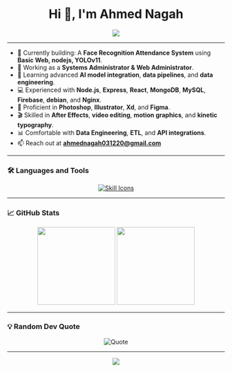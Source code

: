 <!-- [![MasterHead](https://i.imgur.com/qNFF2xG.jpg)](https://www.linkedin.com/in/ahmed-nagah) -->

<h1 align="center">Hi 👋, I'm Ahmed Nagah</h1>

<div align="center">
  <a href="https://github.com/Rez4-3yz/readme-typing-svg">
    <img src="https://readme-typing-svg.herokuapp.com?lines=💻+Systems+Administrator;📦+Web+Administrator;🎨+Graphic+%26+UI/UX+Designer;🎬+Video+Editor;&center=true&width=500&height=50">
  </a>
</div>

<!-- <img align="right" alt="Coding" width="400" src="https://github.com/yasir-shahzad/yasir-shahzad/blob/resources/media/programmer_animatoin.gif">

<p align="left"> <img src="https://komarev.com/ghpvc/?username=ahmednagah031220&label=Profile%20views&color=0e75b6&style=flat" alt="profile views" /> </p> -->

---

- 🔭 Currently building: A **Face Recognition Attendance System** using **Basic Web, nodejs, YOLOv11**.
- 💼 Working as a **Systems Administrator & Web Administrator**.
- 🌱 Learning advanced **AI model integration**, **data pipelines**, and **data engineering**.
- 💻 Experienced with **Node.js**, **Express**, **React**, **MongoDB**, **MySQL**, **Firebase**, **debian**, and **Nginx**.
- 🎨 Proficient in **Photoshop**, **Illustrator**, **Xd**, and **Figma**.
- 🎬 Skilled in **After Effects**, **video editing**, **motion graphics**, and **kinetic typography**.
- 📊 Comfortable with **Data Engineering**, **ETL**, and **API integrations**.
- 📫 Reach out at **ahmednagah031220@gmail.com**

---

### 🛠️ Languages and Tools
<p align="center">
  <a href="https://skillicons.dev">
    <img src="https://skillicons.dev/icons?i=c,cpp,py,ts,bash,powershell,vim,html,css,js,tailwind,bootstrap,npm,react,nodejs,express,ansible,docker,kubernetes,nginx,postman,git,github,mysql,postgres,sqlite,mongodb,firebase,azure,debian,linux,ubuntu,notion,ai,ps,pr,ae,xd,figma,blender,arduino,vscode,latex,tensorflow" alt="Skill Icons" />
  </a>
</p>

---

### 📈 GitHub Stats

<div align="center">
  <img height="180em" src="https://github-readme-stats.vercel.app/api?username=ahmednagah031220&theme=midnight-purple&show_icons=true" />
  <img height="180em" src="https://github-readme-stats.vercel.app/api/top-langs/?username=ahmednagah031220&layout=compact&theme=midnight-purple&show_icons=true" />
</div>

---

### 💡 Random Dev Quote

<p align="center">
  <img src="https://quotes-github-readme.vercel.app/api?type=horizontal&theme=tokyonight" alt="Quote" />
</p>

---

<p align="center">
     <img src="https://capsule-render.vercel.app/api?type=waving&color=gradient&height=100&section=footer"/>
</p>
